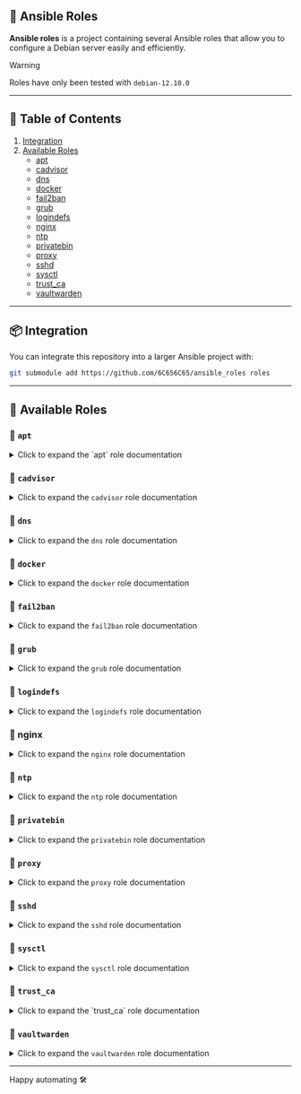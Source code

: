 ## 🚀 Ansible Roles

**Ansible roles** is a project containing several Ansible roles that allow you to configure a Debian server easily and efficiently.

> [!WARNING]
> Roles have only been tested with `debian-12.10.0`

---

## 📑 Table of Contents

1. [Integration](#-integration)
2. [Available Roles](#-available-roles)
   - [apt](#-apt)
   - [cadvisor](#-cadvisor)
   - [dns](#-dns)
   - [docker](#-docker)
   - [fail2ban](#-fail2ban)
   - [grub](#-grub)
   - [logindefs](#-logindefs)
   - [nginx](#-nginx)
   - [ntp](#-ntp)
   - [privatebin](#-privatebin)
   - [proxy](#-proxy)
   - [sshd](#-sshd)
   - [sysctl](#-sysctl)
   - [trust_ca](#-trust_ca)
   - [vaultwarden](#-vaultwarden)

---

## 📦 Integration

You can integrate this repository into a larger Ansible project with:

```bash
git submodule add https://github.com/6C656C65/ansible_roles roles
```

---

## 🔧 Available Roles

### 📄 `apt`

<details>
<summary>Click to expand the `apt` role documentation</summary>

Manages the installation and update of system packages using `apt`.

**✅ Features**

- Updates the `apt` package cache to ensure the latest package information.
- Upgrades all installed packages to the latest version.
- Installs a predefined set of system packages.
- Purges old packages that are no longer needed.

**📁 Structure**

```text
apt/
├── defaults/
│   └── main.yml
├── handlers/
│   └── main.yml
├── tasks/
│   └── main.yml
```

**⚙️ Defaults (`defaults/main.yml`)**

```yaml
packages_to_install:
  - "ntp"
  - "openssh-server"
  - "ca-certificates"
```

- `packages_to_install`: List of packages to be installed on the system. You can add additional packages to this list as needed.

**📋 Tasks**

- **Update apt package cache**: Updates the local package cache to ensure that the latest package versions are available.
- **Upgrade all packages**: Upgrades all installed packages to the latest version available.
- **Install required system packages**: Installs the packages specified in `packages_to_install`. This includes essential packages such as NTP, OpenSSH, and CA certificates.
  - This task triggers the handler `Purge old packages` to clean up obsolete packages after installation.

**🔁 Handlers**

- **Purge old packages**: Removes packages that are no longer needed (those marked for removal) by purging them from the system.

</details>

### 📄 `cadvisor`

<details>
<summary>Click to expand the <code>cadvisor</code> role documentation</summary>

Deploys and manages cAdvisor using Docker Compose to monitor container resource usage on the host system.

✅ Features

- Creates required directory structure for cAdvisor deployment.
- Deploys a customizable docker-compose.yml using a Jinja2 template.
- Starts the cAdvisor container with Docker Compose.
- Provides a handler to restart cAdvisor if configuration changes.

📁 Structure

```text
cadvisor/
├── defaults/
│   └── main.yml
├── handlers/
│   └── main.yml
├── tasks/
│   └── main.yml
├── templates/
│   └── docker-compose.yml
```

⚙️ Defaults (defaults/main.yml)

```yaml
cadvisor_directory: "/opt/cadvisor"
```

- `cadvisor_directory`: Base directory on the target system where cAdvisor will be deployed.

📋 Tasks

- Create required directories: Ensures the base directory for cAdvisor exists with correct permissions.
- Copy docker-compose.yml: Renders and copies the Docker Compose file from template to the target directory. Triggers the handler to restart the service if the file is changed.
- Start cadvisor containers: Uses docker-compose to bring up the cAdvisor service in detached mode.

🔁 Handlers

- `Restart cadvisor`: Restarts the cAdvisor container using docker-compose when configuration is updated.

</details>

### 📄 `dns`

<details>
<summary>Click to expand the <code>dns</code> role documentation</summary>

Configures the DNS settings for the system, including the domain, search domains, and nameservers.

**✅ Features**

- Configures the `/etc/resolv.conf` file with domain, search, and nameserver settings.
- Restarts the networking service after DNS configuration changes.

**📁 Structure**

```text
dns/
├── defaults/
│   └── main.yml
├── handlers/
│   └── main.yml
├── tasks/
│   └── main.yml
```

**⚙️ Defaults (`defaults/main.yml`)**

```yaml
domain: local
search: local
nameserver: 10.0.0.254
```

- `domain`: The default DNS domain name.
- `search`: The domain search list.
- `nameserver`: The IP address of the DNS server.

**📋 Tasks**

- Copies the DNS configuration to `/etc/resolv.conf` with the values specified in `defaults/main.yml`.
- Notifies the `Restart networking service` handler to apply the changes.

**🔁 Handlers**

- `Restart networking service`: Restarts the networking service to apply the new DNS settings.

</details>

### 📄 `docker`

<details>
<summary>Click to expand the <code>docker</code> role documentation</summary>

Installs Docker and Docker Compose, configures proxy settings, and manages user access.

**✅ Features**

- Installs Docker and Docker Compose packages.
- Adds specified users to the `docker` group.
- Configures system-wide Docker proxy settings via systemd drop-in.
- Reloads systemd and restarts Docker when proxy settings change.

**📁 Structure**

```text
docker/
├── defaults/
│   └── main.yml
├── handlers/
│   └── main.yml
├── tasks/
│   └── main.yml
├── templates/
│   └── override.conf
```

**⚙️ Defaults (`defaults/main.yml`)**

```yaml
http_proxy: "http://proxy.company.com:3128"
https_proxy: "https://proxy.company.com:3128"
no_proxy: "localhost,127.0.0.1,10.0.0.0/16,192.168.0.0/16,172.16.0.0/12"

docker_users:
  - user
```

- `http_proxy`: Proxy server for HTTP traffic.
- `https_proxy`: Proxy server for HTTPS traffic.
- `no_proxy`: Comma-separated list of addresses that bypass the proxy.
- `docker_users`: List of users to add to the `docker` group.

**📋 Tasks**

- Installs `docker` and `docker-compose` using the system package manager.
- Adds each user listed in `docker_users` to the `docker` group.
- Creates the directory `/etc/systemd/system/docker.service.d` if it doesn't exist.
- Applies proxy settings by templating `override.conf`.
- Notifies handlers to reload systemd and restart Docker.

**🔁 Handlers**

- `Reload systemd`: Runs `systemctl daemon-reload` to apply service changes.
- `Restart docker`: Restarts the Docker service to apply updated configuration.

</details>

### 📄 `fail2ban`

<details>
<summary>Click to expand the <code>fail2ban</code> role documentation</summary>

Configures and installs Fail2Ban to protect the system against brute-force attacks and suspicious login attempts.

**✅ Features**

- Installs the Fail2Ban package from the system repository.
- Ensures jail.local exists as a safe copy of the default jail.conf.
- Prepares the system for further custom jail configurations.
- Sets correct file ownership and permissions for jail.local.

**📁 Structure**

```text
fail2ban/
├── defaults/
│   └── main.yml
├── handlers/
│   └── main.yml
├── tasks/
│   └── main.yml
```

**⚙️ Defaults (`defaults/main.yml`)**

```yaml
fail2ban_config_file: /etc/fail2ban/jail.local
fail2ban_source_file: /etc/fail2ban/jail.conf
```

- `fail2ban_config_file`: Path to the fail2ban configuration file to be used (usually jail.local).
- `fail2ban_source_file`: Default configuration file used as the template for jail.local.

**📋 Tasks**

- **Install Fail2Ban package**: Installs the fail2ban package using apt and ensures the package cache is up to date.
- **Ensure jail.local exists from default jail.conf**: Copies the default jail.conf file to jail.local to allow custom configuration while preserving upstream updates. File permissions are set to 0644 and owned by root.

**🔁 Handlers**

- `Restart fail2ban`: Restarts the Fail2Ban service when the configuration file is modified.

</details>

### 📄 `grub`

<details>
<summary>Click to expand the <code>grub</code> role documentation</summary>

Configures a GRUB password for boot-time protection and blacklists specific kernel modules to harden system security.

**✅ Features**

- Sets a `password_pbkdf2` in `/etc/grub.d/40_custom` to protect GRUB access.
- Regenerates GRUB configuration using `update-grub`.
- Blacklists USB storage and FireWire kernel modules for security.

**📁 Structure**

```text
grub/
├── defaults/
│   └── main.yml
├── tasks/
│   └── main.yml
```

**⚙️ Defaults (`defaults/main.yml`)**

```yaml
grub_password: "grub.pbkdf2.sha512.10000.929D04D84DD6906946D134E7A7FB1644DB5785B8B71B9900D5B45E01B50128E66486865B2222644ACAE29778CE61161AD6680470D827B508A61458C302C5B66C.ACD515811D6CC1948F6EF89FB58881EA3670583275D3014C510C5C6478B55046FF5DDDD7669FA56451D90680ACF4968891338BD1710CCBA653433BE7B4E313B0"
```

- `grub_password`: The PBKDF2 hash for the GRUB superuser password.
  - **Default password is** `changeme`
  - **⚠️ It is strongly recommended to change it.**

To generate a new GRUB password hash, use:

```bash
grub-mkpasswd-pbkdf2
```

**📋 Tasks**

- Inserts a GRUB `superuser` and `password_pbkdf2` block into `/etc/grub.d/40_custom`.
- Runs `update-grub` to apply the new GRUB configuration.
- Adds the following kernel modules to the blacklist:
  - `usb_storage`
  - `firewire_core`
  - `firewire_ohci`

</details>

### 📄 `logindefs`

<details>
<summary>Click to expand the <code>logindefs</code> role documentation</summary>

Manages the `/etc/login.defs` file to enforce system-wide login and password policies.

**✅ Features**

- Deploys a custom `/etc/login.defs` file using a Jinja2 template.
- Ensures correct permissions and ownership.

**📁 Structure**

```text
logindefs/
├── tasks/
│   └── main.yml
├── templates/
│   └── login.defs
```

**📋 Tasks**

- Uses a template (`login.defs`) to overwrite `/etc/login.defs`.
- Ensures the file is owned by `root:root` with read-only permissions (`0444`).

**📄 Template (`templates/login.defs`)**

The `login.defs` template should define system-wide settings for login, password expiration, UID/GID ranges, and other authentication parameters.

</details>

### 📄 nginx

<details>
<summary>Click to expand the <code>nginx</code> role documentation</summary>

Deploys and configures a reverse-proxy using Nginx in Docker with HTTPS support per host. The configuration is fully dynamic and defined through variables.

**✅ Features**

- Supports multiple hosts with different domains and backend services
- Automatically deploys SSL certificates (privkey.pem and fullchain.pem)
- Uses Docker Compose to manage Nginx as a container
- Dynamically generates nginx.conf and docker-compose.yml from templates
- Handler to restart Nginx when configuration changes

**📁 Structure**

```text
nginx/
├── defaults/
│   └── main.yml
├── files/
│   └── hostX/
│       └── domain/
│           ├── fullchain.pem
│           └── privkey.pem
├── handlers/
│   └── main.yml
├── tasks/
│   └── main.yml
├── templates/
│   ├── docker-compose.yml
│   └── nginx.conf
```

**⚙️ Defaults (defaults/main.yml)**

```yaml
nginx_directory: /opt/nginx
#nginx_cert_source_override: /opt/nginx/certs

backend:
  hostA:
    - domain: example.local
      network: example_net
      backend:
        - location: /
          conf: |
            proxy_pass http://backend:3000;
            proxy_set_header Host $host;
            proxy_set_header X-Real-IP $remote_addr;
            proxy_set_header X-Forwarded-For $proxy_add_x_forwarded_for;
            proxy_set_header X-Forwarded-Proto $scheme;
...
```

- `nginx_directory`: Path where the Nginx configuration and Docker setup will be stored.
- `nginx_cert_source_override` (*optional*): If defined, it overrides the default path used to copy certificates.

By default, the role expects certificates under roles/nginx/files/{{ inventory_hostname }}/.
If you want to manage certs outside the role, define this variable with an absolute path.

You can define multiple domains per host, and each domain can contain multiple backend location blocks.

**📋 Tasks**

- Check if certificates exist for the current host
- Create necessary directories for deployment
- Render and copy host-specific docker-compose.yml and nginx.conf
- Copy corresponding TLS certificates from files/
- Start the Nginx service using docker-compose
- Only runs if certificates are present for the host

**🔁 Handlers**

- `Restart nginx docker`: Restarts the Nginx service via docker-compose

**📦 Docker Compose Template**

- Exposes ports 80 and 443
- Mounts host configs and certs
- Supports multiple external networks as defined per backend

**📄 Nginx Config Template**

- Creates one server block per domain
- Sets SSL cert paths per domain
- Creates dynamic location blocks as configured

</details>

### 📄 `ntp`

<details>
<summary>Click to expand the <code>ntp</code> role documentation</summary>

Installs and configures an NTP (Network Time Protocol) server to synchronize the system time with a specified NTP server.

**✅ Features**

- Creates a log directory for the NTP service
- Copies a custom `ntp.conf` configuration file
- Restarts the NTP service after updating the configuration

**📁 Structure**

```text
ntp/
├── defaults/
│   └── main.yml
├── handlers/
│   └── main.yml
├── tasks/
│   └── main.yml
├── templates/
│   └── ntp.conf
```

**⚙️ Defaults (`defaults/main.yml`)**

```yaml
ntp_server: 10.0.0.254
```

- `ntp_server`: The NTP server address to synchronize the system time.

**📋 Tasks**

- Ensures the `/var/log/ntpsec` directory exists with the correct permissions
- Copies the `ntp.conf` file to `/etc/ntpsec/`
- Restarts the NTP service to apply configuration changes

**📝 Templates**

- `templates/ntp.conf`: A custom configuration file for the NTP service.

**🔁 Handlers**

- `Restart service`: Restarts the NTP service (`ntp`) after the configuration is updated.

**🔧 Requirements**

- The `ntp` or `ntpsec` service must be installed on the target machine.

</details>

### 📄 `privatebin`

<details>
<summary>Click to expand the <code>privatebin</code> role documentation</summary>

Installs and configures [PrivateBin](https://privatebin.info/), a minimalist, open-source online pastebin where the server has zero knowledge of pasted data.

**✅ Features**

- Creates the PrivateBin directory structure
- Deploys configuration files (`conf.php`, `docker-compose.yml`) from templates
- Starts PrivateBin via Docker Compose
- Automatically restarts the container when configuration changes

**📁 Structure**

```text
privatebin/
├── defaults/
│   └── main.yml
├── handlers/
│   └── main.yml
├── tasks/
│   └── main.yml
├── templates/
│   ├── conf.php
│   └── docker-compose.yml
```

**⚙️ Defaults (`defaults/main.yml`)**

```yaml
privatebin_directory: /opt/privatebin

privatebin:
  name: "Company - PrivateBin"
  enable_password: true
  enable_fileupload: false
  burnafterreadingselected: true
  defaultformatter: "plaintext"
  sizelimit: 10485760
  templateselection: false
  languageselection: false
  languagedefault: "en"
  expire_default: "1week"
  traffic_limit: 10
  traffic_exempted: "10.0.0.0/24"
  traffic_creators: "10.0.0.0/24"
```

- `privatebin_directory`: Root path for the PrivateBin installation.
- `privatebin`: Configuration dictionary used in the template `conf.php`.

**📋 Tasks**

- Creates the PrivateBin directory at the specified location
- Deploys `docker-compose.yml` and `conf.php` using Jinja2 templates
- Launches the PrivateBin container using Docker Compose
- Notifies a handler to restart the container if needed

**📝 Templates**

- `templates/conf.php`: PrivateBin main configuration file
- `templates/docker-compose.yml`: Defines the containerized PrivateBin service and its persistent volume

**🔁 Handlers**

- `Restart privatebin`: Restarts the container using Docker Compose after any configuration change

**🔧 Requirements**

- Docker and Docker Compose must be installed on the target machine

</details>

### 📄 `proxy`

<details>
<summary>Click to expand the <code>proxy</code> role documentation</summary>

Configure system-wide and user-wide HTTP/HTTPS proxy settings for APT, environment variables, and shell configuration.

**✅ Features**

- Defines and applies HTTP/HTTPS proxy settings
- Cleans old or duplicate proxy entries
- Configures APT proxy in `/etc/apt/apt.conf.d/01proxy`
- Sets both global (`/etc/environment`) and user shell (`bashrc`) proxy variables

**📁 Structure**

```text
proxy/
├── defaults/
│   └── main.yml
├── tasks/
│   └── main.yml
```

**⚙️ Defaults (`defaults/main.yml`)**

```yaml
http_proxy: "http://proxy.company.com:3128"
https_proxy: "https://proxy.company.com:3128"
no_proxy: "localhost,127.0.0.1,10.0.0.0/16,192.168.0.0/16,172.16.0.0/12"
```

- `http_proxy`: HTTP proxy to use.
- `https_proxy`: HTTPS proxy to use.
- `no_proxy`: Comma-separated list of domains/IPs to exclude from proxying.

**📋 Tasks**

- Removes old proxy settings from `bashrc`, `/etc/environment`, and APT config
- Adds updated proxy configuration for APT
- Updates global `/etc/environment` with proxy variables
- Adds export lines in `/etc/bash.bashrc` for interactive shells

</details>

### 📄 `sshd`

<details>
<summary>Click to expand the <code>sshd</code> role documentation</summary>

Configure and customize the OpenSSH server (`sshd`) and enhance the login experience with an ASCII banner and system uptime.

**✅ Features**

- Custom dynamic ASCII MOTD using `art.txt`
- Overwrites default `sshd_config`
- Deletes static `/etc/motd`
- Only keeps the configured MOTD script
- Reloads SSH service automatically on changes

**📁 Structure**

```text
sshd/
├── defaults/
│   └── main.yml
├── files/
│   └── art.txt
├── handlers/
│   └── main.yml
├── tasks/
│   └── main.yml
├── templates/
│   ├── ascii_motd
│   └── sshd_config
```

**⚙️ Defaults (`defaults/main.yml`)**

```yaml
motd_ascii_file: "99-ascii"
```

- `motd_ascii_file`: Name of the MOTD script to generate.

**📂 Files**

- `files/art.txt`: ASCII art displayed on SSH login.

**📝 Templates**

- `templates/ascii_motd`: Bash script displayed on login with color + uptime.
- `templates/sshd_config`: SSH daemon configuration.

**📋 Tasks**

- Loads ASCII art from file
- Deploys custom MOTD and `sshd_config`
- Removes legacy MOTD files
- Notifies handler to restart SSHD if needed

**🔁 Handlers**

- `Restart sshd daemon`: Ensures SSH service is restarted after configuration updates.

**🔧 Requirements**

- OpenSSH server must be installed (`sshd`)

</details>

### 📄 `sysctl`

<details>
<summary>Click to expand the <code>sysctl</code> role documentation</summary>

Harden kernel networking and memory behavior using persistent sysctl rules for IPv4, IPv6, and core dump settings.

**✅ Features**

- Disables IPv6 and ICMP redirects
- Hardens IPv4 settings (source routing, martian logging, filters)
- Disables core dumps for better security
- Automatically reloads sysctl rules after changes

**📁 Structure**

```text
sysctl/
├── defaults/
│   └── main.yml
├── handlers/
│   └── main.yml
├── tasks/
│   └── main.yml
```

**⚙️ Defaults (`defaults/main.yml`)**

```yaml
sysctl_ipv6:
  - { name: net.ipv6.conf.all.accept_ra, value: "0" }
  ...
sysctl_ipv4:
  - { name: net.ipv4.conf.all.send_redirects, value: "0" }
  ...
sysctl_core_dump:
  - { name: fs.suid_dumpable, value: "0" }
```

- Define system-level kernel parameters for IPv6, IPv4, and core dumps.

**📋 Tasks**

- Applies all kernel parameters with `ansible.posix.sysctl`
- Uses structured defaults for readability and flexibility
- Notifies handler to reload all sysctl settings via `sysctl --system`

**🔁 Handlers**

- `Reload the sysctl configuration`: Ensures new sysctl values are applied system-wide.

**🔧 Requirements**

- `ansible.posix` collection must be installed
- System should support `sysctl --system` (common on systemd-based distributions)

</details>

### 📄 `trust_ca`

<details>
<summary>Click to expand the `trust_ca` role documentation</summary>

Manages the addition of custom Certificate Authorities (CAs) to the system's trusted CA store.

**✅ Features**

- Copies custom `.crt` certificates to `/usr/local/share/ca-certificates/`.
- Notifies the system to update CA certificates.
- Ensures correct file permissions and ownership for the certificates.

**📁 Structure**

```text
trust_ca/
├── files/
│   └── .gitkeep
├── handlers/
│   └── main.yml
├── tasks/
│   └── main.yml
```

**⚙️ Files (`files/)**

The `files/` directory contains the custom `.crt` files that will be added to the trusted CA store. 

**📋 Tasks**

- **Copy certificates**: Copies all `.crt` files from `files/` to `/usr/local/share/ca-certificates/`.
- **Notify CA update**: Triggers the update of the CA certificates.

**🔁 Handlers**

- **Updating CA certificates**: Runs the `update-ca-certificates` command to update the system's CA certificates.

</details>

### 📄 `vaultwarden`

<details>
<summary>Click to expand the <code>vaultwarden</code> role documentation</summary>

This role sets up Vaultwarden using Docker. It includes configuration for Vaultwarden, SMTP settings for email notifications, and backup configurations.

**✅ Features**

- Deploys Vaultwarden using Docker Compose
- Configures SMTP settings for email notifications
- Creates directories and files for Vaultwarden logs and data
- Supports automatic backup configuration with optional email notifications
- Provides custom CA certificate support for secure communication
- Configures the Vaultwarden domain and admin token
- Allows backup retention and email notifications on backup success or failure

**📁 Structure**

```text
vaultwarden/
├── defaults/
│   └── main.yml
├── handlers/
│   └── main.yml
├── tasks/
│   └── main.yml
├── templates/
│   └── docker-compose.yml
```

**⚙️ Defaults (`defaults/main.yml`)**

```yaml
vaultwarden_directory: /opt/vaultwarden
vaultwarden_log_file: /var/log/vaultwarden/vaultwarden.log
vaultwarden_ca_volume: /etc/ssl/certs/example.pem:/etc/ssl/certs/example.pem

vaultwarden_domain: https://vault.local

#vaultwarden_admin_token:
#vaultwarden_yubico:
#  id:
#  key:

vaultwarden_smtp:
  host: smtp.example.com
  from: vaultwarden@company.com
  port: 465
  security: force_tls
  username: vaultwarden@company.com
  password: changeme

vaultwarden_backup:
  keep_days: 2
  smtp_enable: "true"
  mail_smtp_variables: "
    -S smtp=smtps://smtp.example.com:465 \
    -S smtp-auth=login \
    -S smtp-auth-user=vaultwarden@company.com \
    -S smtp-auth-password=changeme \
    -S from=vaultwarden@company.com"
  mail_to: admin@company.com
  mail_when_success: "false"
  mail_when_failure: "true"
```

- Define the directory and log file paths for Vaultwarden.
- Configure SMTP settings for sending email notifications.
- Set up backup retention period and email notification preferences.

**📋 Tasks**

- Creates the necessary Vaultwarden base directory
- Deploys the Docker Compose configuration for Vaultwarden
- Creates log directory and log file, ensuring proper ownership and permissions
- Starts Vaultwarden using Docker Compose
- Backs up Vaultwarden data and notifies if configured

**🔁 Handlers**

- `Restart vaultwarden`: Restarts the Vaultwarden service by restarting the Docker container using Docker Compose.

**🔧 Requirements**

- Docker and Docker Compose should be installed
- The system should support Docker networking for proper operation
- Ensure that your SMTP server is correctly configured if email notifications are enabled
- Backup functionality relies on a pre-configured backup service, which may require specific container images (e.g., `ttionya/vaultwarden-backup`)

</details>

---

Happy automating 🛠️